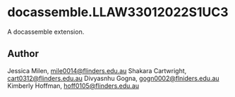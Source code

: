 # docassemble.LLAW33012022S1UC3

A docassemble extension.

## Author

Jessica Milen, mile0014@flinders.edu.au 
Shakara Cartwright, cart0312@flinders.edu.au
Divyasnhu Gogna, gogn0002@flniders.edu.au
Kimberly Hoffman, hoff0105@flinders.edu.au
